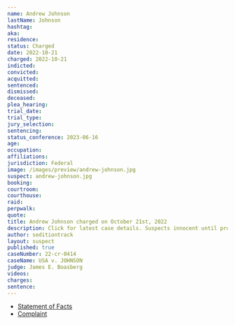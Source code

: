 ```yaml
---
name: Andrew Johnson
lastName: Johnson
hashtag:
aka:
residence:
status: Charged
date: 2022-10-21
charged: 2022-10-21
indicted:
convicted:
acquitted:
sentenced:
dismissed:
deceased:
plea_hearing:
trial_date:
trial_type:
jury_selection:
sentencing:
status_conference: 2023-06-16
age:
occupation:
affiliations:
jurisdiction: Federal
image: /images/preview/andrew-johnson.jpg
suspect: andrew-johnson.jpg
booking:
courtroom:
courthouse:
raid:
perpwalk:
quote:
title: Andrew Johnson charged on October 21st, 2022
description: Click for latest case details. Suspects innocent until proven guilty.
author: seditiontrack
layout: suspect
published: true
caseNumber: 22-cr-0414
caseName: USA v. JOHNSON
judge: James E. Boasberg
videos:
charges:
sentence:
---
```

- [Statement of Facts](https://www.justice.gov/usao-dc/case-multi-defendant/file/1560561/download)
- [Complaint](https://www.justice.gov/usao-dc/case-multi-defendant/file/1560551/download)
